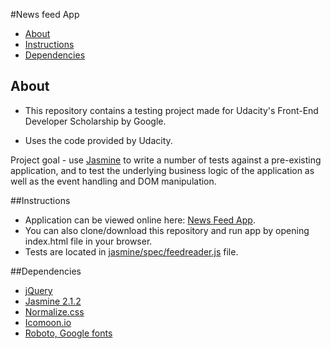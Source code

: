 #News feed App

* [About](#about)
* [Instructions](#instructions)
* [Dependencies](#dependencies)

## About

* This repository contains a testing project made for Udacity's Front-End Developer Scholarship by Google.

* Uses the code provided by Udacity.

Project goal - use [Jasmine](https://jasmine.github.io/) to write a number of tests against a pre-existing application, and to test the underlying business logic of the application as well as the event handling and DOM manipulation.

##Instructions

* Application can be viewed online here: [News Feed App](https://gretagr.github.io/NewsFeedApp/).
* You can also clone/download this repository and run app by opening index.html file in your browser.
* Tests are located in [jasmine/spec/feedreader.js](https://github.com/gretagr/NewsFeedApp/blob/master/jasmine/spac/feedreader.js) file.

##Dependencies

* [jQuery](https://jquery.com/)
* [Jasmine 2.1.2](https://jasmine.github.io/)
* [Normalize.css](https://necolas.github.io/normalize.css/)
* [Icomoon.io](https://icomoon.io/)
* [Roboto, Google fonts](https://fonts.google.com/specimen/Roboto)
